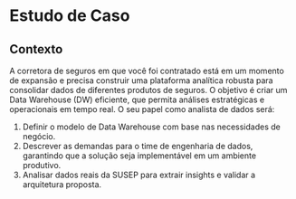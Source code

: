 # Estudo de Caso
## Contexto
A corretora de seguros em que você foi contratado está em um momento de
expansão e precisa construir uma plataforma analítica robusta para consolidar
dados de diferentes produtos de seguros. O objetivo é criar um Data Warehouse
(DW) eficiente, que permita análises estratégicas e operacionais em tempo real.
O seu papel como analista de dados será:
1. Definir o modelo de Data Warehouse com base nas necessidades de
negócio.
2. Descrever as demandas para o time de engenharia de dados, garantindo
que a solução seja implementável em um ambiente produtivo.
3. Analisar dados reais da SUSEP para extrair insights e validar a arquitetura
proposta.
